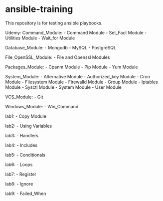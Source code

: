 # ansible-training


This repository is for testing ansible playbooks.

Udemy:
Command_Module:
	- Command Module
	- Set_Fact Module
	- Utilities Module
	- Wait_for Module

Database_Module:
	- Mongodb
	- MySQL
	- PostgreSQL

File_OpenSSL_Module:
	- File and Openssl Modules

Packages_Module:
	- Cpanm Module
	- Pip Module
	- Yum Module

System_Module:
	- Alternative Module
	- Authorized_key Module
	- Cron Module
	- Filesystem Module
	- Firewalld Module
	- Group Module
	- Iptables Module
	- Sysctl Module
	- System Module
	- User Module

VCS_Module:
	- Git
	
Windows_Module:
	- Win_Command

lab1:
	- Copy Module

lab2:
	- Using Variables

lab3:
	- Handlers

lab4:
	- Includes

lab5:
	- Conditionals

lab6:
	- Loops

lab7:
	- Register 

lab8:
	- Ignore

lab9:
	- Failed_When

